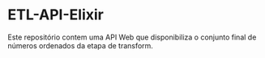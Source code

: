 # ETL-API-Elixir
Este repositório contem uma API Web que disponibiliza o conjunto final de números ordenados da etapa de transform.
